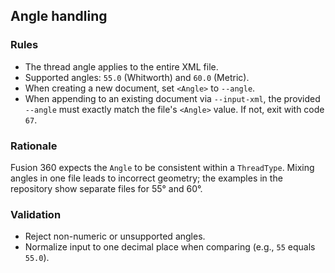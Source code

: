 ## Angle handling

### Rules

- The thread angle applies to the entire XML file.
- Supported angles: `55.0` (Whitworth) and `60.0` (Metric).
- When creating a new document, set `<Angle>` to `--angle`.
- When appending to an existing document via `--input-xml`, the provided `--angle` must exactly match the file's `<Angle>` value. If not, exit with code `67`.

### Rationale

Fusion 360 expects the `Angle` to be consistent within a `ThreadType`. Mixing angles in one file leads to incorrect geometry; the examples in the repository show separate files for 55° and 60°.

### Validation

- Reject non-numeric or unsupported angles.
- Normalize input to one decimal place when comparing (e.g., `55` equals `55.0`).


